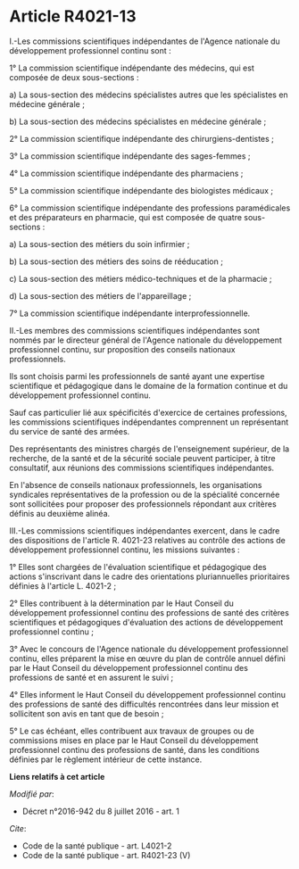 # Article R4021-13

I.-Les commissions scientifiques indépendantes de l'Agence nationale du développement professionnel continu sont : 

1° La commission scientifique indépendante des médecins, qui est composée de deux sous-sections : 

a) La sous-section des médecins spécialistes autres que les spécialistes en médecine générale ; 

b) La sous-section des médecins spécialistes en médecine générale ; 

2° La commission scientifique indépendante des chirurgiens-dentistes ; 

3° La commission scientifique indépendante des sages-femmes ; 

4° La commission scientifique indépendante des pharmaciens ; 

5° La commission scientifique indépendante des biologistes médicaux ; 

6° La commission scientifique indépendante des professions paramédicales et des préparateurs en pharmacie, qui est composée
de quatre sous-sections : 

a) La sous-section des métiers du soin infirmier ; 

b) La sous-section des métiers des soins de rééducation ; 

c) La sous-section des métiers médico-techniques et de la pharmacie ; 

d) La sous-section des métiers de l'appareillage ; 

7° La commission scientifique indépendante interprofessionnelle. 

II.-Les membres des commissions scientifiques indépendantes sont nommés par le directeur général de l'Agence nationale du
développement professionnel continu, sur proposition des conseils nationaux professionnels. 

Ils sont choisis parmi les professionnels de santé ayant une expertise scientifique et pédagogique dans le domaine de la
formation continue et du développement professionnel continu. 

Sauf cas particulier lié aux spécificités d'exercice de certaines professions, les commissions scientifiques indépendantes
comprennent un représentant du service de santé des armées. 

Des représentants des ministres chargés de l'enseignement supérieur, de la recherche, de la santé et de la sécurité sociale
peuvent participer, à titre consultatif, aux réunions des commissions scientifiques indépendantes. 

En l'absence de conseils nationaux professionnels, les organisations syndicales représentatives de la profession ou de la
spécialité concernée sont sollicitées pour proposer des professionnels répondant aux critères définis au deuxième alinéa. 

III.-Les commissions scientifiques indépendantes exercent, dans le cadre des dispositions de l'article R. 4021-23 relatives
au contrôle des actions de développement professionnel continu, les missions suivantes : 

1° Elles sont chargées de l'évaluation scientifique et pédagogique des actions s'inscrivant dans le cadre des orientations
pluriannuelles prioritaires définies à l'article L. 4021-2 ; 

2° Elles contribuent à la détermination par le Haut Conseil du développement professionnel continu des professions de santé
des critères scientifiques et pédagogiques d'évaluation des actions de développement professionnel continu ; 

3° Avec le concours de l'Agence nationale du développement professionnel continu, elles préparent la mise en œuvre du plan de
contrôle annuel défini par le Haut Conseil du développement professionnel continu des professions de santé et en assurent le
suivi ; 

4° Elles informent le Haut Conseil du développement professionnel continu des professions de santé des difficultés
rencontrées dans leur mission et sollicitent son avis en tant que de besoin ; 

5° Le cas échéant, elles contribuent aux travaux de groupes ou de commissions mises en place par le Haut Conseil du
développement professionnel continu des professions de santé, dans les conditions définies par le règlement intérieur de
cette instance.

**Liens relatifs à cet article**

_Modifié par_:

  - Décret n°2016-942 du 8 juillet 2016 - art. 1

_Cite_:

  - Code de la santé publique - art. L4021-2
  - Code de la santé publique - art. R4021-23 (V)
